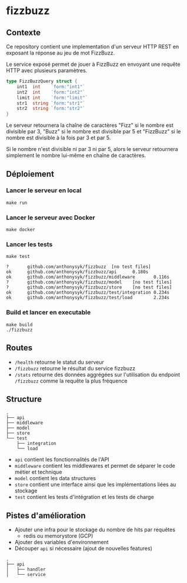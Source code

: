 # fizzbuzz

## Contexte
Ce repository contient une implementation d'un serveur HTTP REST en exposant la réponse au jeu de mot FizzBuzz. 

Le service exposé permet de jouer à FizzBuzz en envoyant une requête HTTP avec plusieurs paramètres. 

```go
type FizzBuzzQuery struct {
	int1  int    `form:"int1"`
	int2  int    `form:"int2"`
	limit int    `form:"limit"`
	str1  string `form:"str1"`
	str2  string `form:"str2"`
}
```

Le serveur retournera la chaîne de caractères "Fizz" si le nombre est divisible par 3, "Buzz" si le nombre est divisible par 5 et "FizzBuzz" si le nombre est divisible à la fois par 3 et par 5. 

Si le nombre n'est divisible ni par 3 ni par 5, alors le serveur retournera simplement le nombre lui-même en chaîne de caractères. 

## Déploiement

### Lancer le serveur en local

```make run```

### Lancer le serveur avec Docker

```
make docker
```

### Lancer les tests

```make test```

```
?       github.com/anthonysyk/fizzbuzz  [no test files]
ok      github.com/anthonysyk/fizzbuzz/api      0.180s
ok      github.com/anthonysyk/fizzbuzz/middleware       0.116s
?       github.com/anthonysyk/fizzbuzz/model    [no test files]
?       github.com/anthonysyk/fizzbuzz/store    [no test files]
ok      github.com/anthonysyk/fizzbuzz/test/integration 0.234s
ok      github.com/anthonysyk/fizzbuzz/test/load        2.234s
```

### Build et lancer en executable

```
make build
./fizzbuzz
```

## Routes

- `/health` retourne le statut du serveur
- `/fizzbuzz` retourne le résultat du service fizzbuzz
- `/stats` retourne des données aggrégées sur l'utilisation du endpoint `/fizzbuzz` comme la requête la plus fréquence

## Structure
```
.
├── api
├── middleware
├── model
├── store
└── test
    ├── integration
    └── load
```

- `api` contient les fonctionnalités de l'API
- `middleware` contient les middlewares et permet de séparer le code métier et technique
- `model` contient les data structures
- `store` contient une interface ainsi que les implémentations liées au stockage
- `test` contient les tests d'intégration et les tests de charge

## Pistes d'amélioration

- Ajouter une infra pour le stockage du nombre de hits par requêtes
  - redis ou memorystore (GCP)
- Ajouter des variables d'environnement
- Découper `api` si nécessaire (ajout de nouvelles features)

```
.
├── api
│   ├── handler
│   └── service
```
